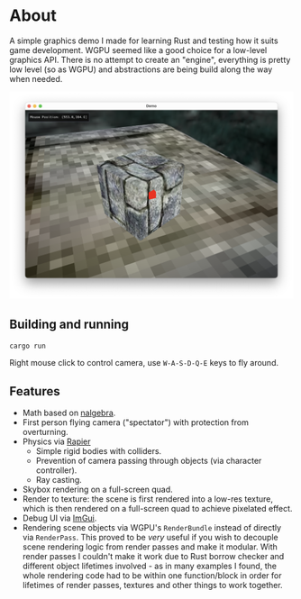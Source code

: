 # About
A simple graphics demo I made for learning Rust and testing how it suits game development. WGPU seemed like a good choice
for a low-level graphics API. There is no attempt to create an "engine", everything is pretty low level
(so as WGPU) and abstractions are being build along the way when needed.

![Screenshot](/screenshot.png?raw=true)

## Building and running
```
cargo run
```
Right mouse click to control camera, use `W-A-S-D-Q-E` keys to fly around.

## Features
- Math based on [nalgebra](https://github.com/dimforge/nalgebra).
- First person flying camera ("spectator") with protection from overturning.
- Physics via [Rapier](https://rapier.rs)
  - Simple rigid bodies with colliders.
  - Prevention of camera passing through objects (via character controller).
  - Ray casting.
- Skybox rendering on a full-screen quad.
- Render to texture: the scene is first rendered into a low-res texture, which is then rendered on a full-screen quad to achieve pixelated effect.
- Debug UI via [ImGui](https://github.com/yatekii/imgui-wgpu-rs).
- Rendering scene objects via WGPU's `RenderBundle` instead of directly via `RenderPass`. This proved to be _very_ useful
if you wish to decouple scene rendering logic from render passes and make it modular. With render passes I couldn't
make it work due to Rust borrow checker and different object lifetimes involved - as in many examples I found,
the whole rendering code had to be within one function/block in order for lifetimes of render passes, textures and other
things to work together.
